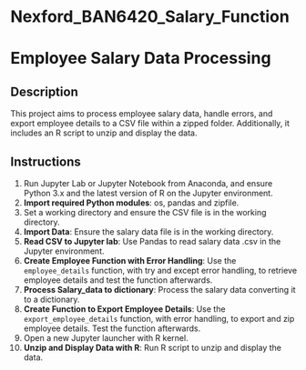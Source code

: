 # Nexford_BAN6420_Salary_Function
# Employee Salary Data Processing

## Description
This project aims to process employee salary data, handle errors, and export employee details to a CSV file within a zipped folder. Additionally, it includes an R script to unzip and display the data.

## Instructions

1. Run Jupyter Lab or Jupyter Notebook from Anaconda, and ensure Python 3.x and the latest version of R on the Jupyter environment.
2. **Import required Python modules**: os, pandas and zipfile.
3. Set a working directory and ensure the CSV file is in the working directory.
4. **Import Data**: Ensure the salary data file is in the working directory.
5. **Read CSV to Jupyter lab**: Use Pandas to read salary data .csv in the Jupyter environment.
6. **Create Employee Function with Error Handling**: Use the `employee_details` function, with try and except error handling, to retrieve employee details and test the function afterwards.
7. **Process Salary_data to dictionary**: Process the salary data converting it to a dictionary.
8. **Create Function to Export Employee Details**: Use the `export_employee_details` function, with error handling, to export and zip employee details. Test the function afterwards.
9. Open a new Jupyter launcher with R kernel.
10. **Unzip and Display Data with R**: Run R script to unzip and display the data.

